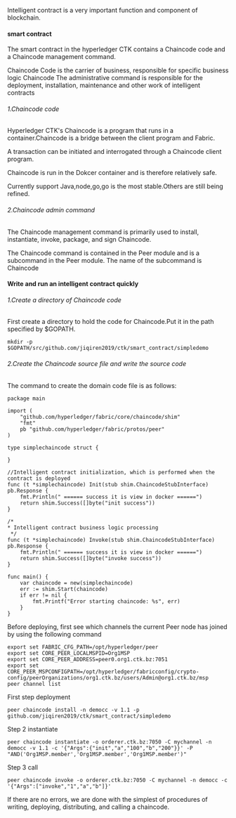 Intelligent contract is a very important function and component of blockchain.

#### smart contract
The smart contract in the hyperledger CTK contains a Chaincode code and a Chaincode management command.

Chaincode Code is the carrier of business, responsible for specific business logic
Chaincode The administrative command is responsible for the deployment, installation, maintenance and other work of intelligent contracts

###### 1.Chaincode code

Hyperledger CTK's Chaincode is a program that runs in a container.Chaincode is a bridge between the client program and Fabric.

A transaction can be initiated and interrogated through a Chaincode client program.

Chaincode is run in the Dokcer container and is therefore relatively safe.

Currently support Java,node,go,go is the most stable.Others are still being refined.

###### 2.Chaincode admin command

The Chaincode management command is primarily used to install, instantiate, invoke, package, and sign Chaincode.

The Chaincode command is contained in the Peer module and is a subcommand in the Peer module. The name of the subcommand is Chaincode

####  Write and run an intelligent contract quickly

###### 1.Create a directory of Chaincode code

First create a directory to hold the code for Chaincode.Put it in the path specified by $GOPATH.

```
mkdir -p $GOPATH/src/github.com/jiqiren2019/ctk/smart_contract/simpledemo
```
###### 2.Create the Chaincode source file and write the source code
The command to create the domain code file is as follows:


```
package main

import (
	"github.com/hyperledger/fabric/core/chaincode/shim"
	"fmt"
	pb "github.com/hyperledger/fabric/protos/peer"
)

type simplechaincode struct {

}

//Intelligent contract initialization, which is performed when the contract is deployed
func (t *simplechaincode) Init(stub shim.ChaincodeStubInterface) pb.Response {
	fmt.Println(" ====== success it is view in docker ======")
	return shim.Success([]byte("init success"))
}

/*
* Intelligent contract business logic processing
 */
func (t *simplechaincode) Invoke(stub shim.ChaincodeStubInterface) pb.Response {
	fmt.Println(" ====== success it is view in docker ======")
	return shim.Success([]byte("invoke success"))
}

func main() {
	var chaincode = new(simplechaincode)
	err := shim.Start(chaincode)
	if err != nil {
		fmt.Printf("Error starting chaincode: %s", err)
	}
}

```

Before deploying, first see which channels the current Peer node has joined by using the following command

```
export set FABRIC_CFG_PATH=/opt/hyperledger/peer
export set CORE_PEER_LOCALMSPID=Org1MSP
export set CORE_PEER_ADDRESS=peer0.org1.ctk.bz:7051
export set CORE_PEER_MSPCONFIGPATH=/opt/hyperledger/fabricconfig/crypto-config/peerOrganizations/org1.ctk.bz/users/Admin@org1.ctk.bz/msp
peer channel list
```

First step deployment

```
peer chaincode install -n democc -v 1.1 -p github.com/jiqiren2019/ctk/smart_contract/simpledemo
```

Step 2 instantiate

```
peer chaincode instantiate -o orderer.ctk.bz:7050 -C mychannel -n democc -v 1.1 -c '{"Args":{"init","a","100","b","200"}}' -P "AND('Org1MSP.member','Org1MSP.member','Org1MSP.member')"
```

Step 3 call

```
peer chaincode invoke -o orderer.ctk.bz:7050 -C mychannel -n democc -c '{"Args":["invoke","1","a","b"]}'
```
If there are no errors, we are done with the simplest of procedures of writing, deploying, distributing, and calling a chaincode.



